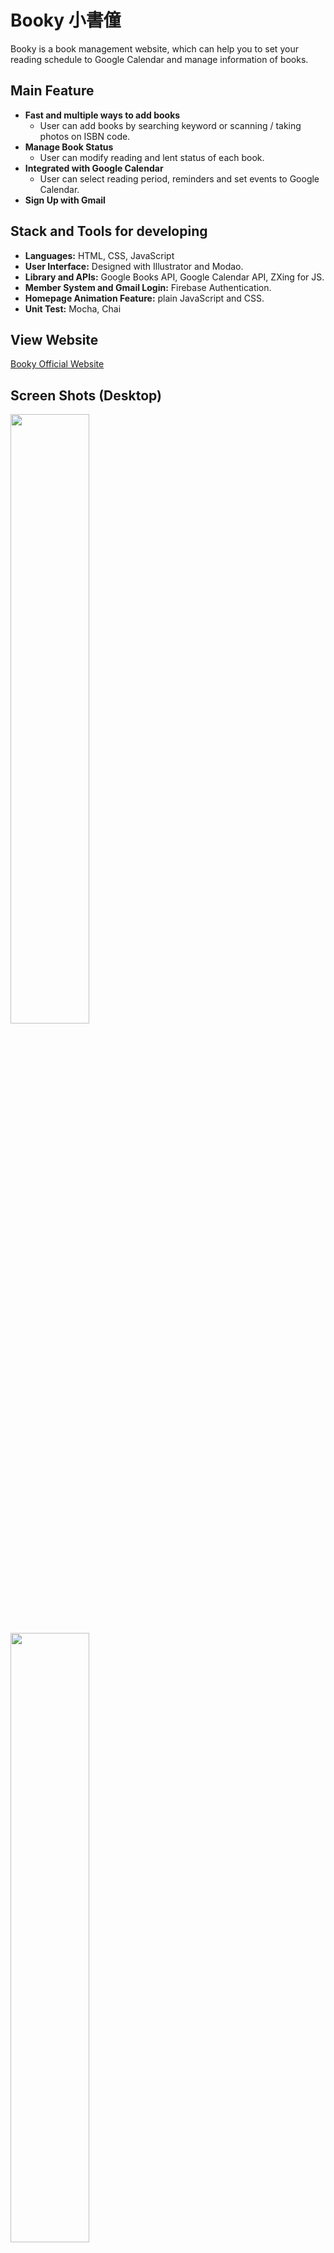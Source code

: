 # Booky 小書僮
Booky is a book management website, which can help you to set your reading schedule to Google Calendar and manage information of books.

## Main Feature
* **Fast and multiple ways to add books**
  * User can add books by searching keyword or scanning / taking photos on ISBN code.
* **Manage Book Status**
  * User can modify reading and lent status of each book.
* **Integrated with Google Calendar**
  * User can select reading period, reminders and set events to Google Calendar.
* **Sign Up with Gmail**

## Stack and Tools for developing
* **Languages:** HTML, CSS, JavaScript
* **User Interface:** Designed with Illustrator and Modao.
* **Library and APIs:** Google Books API, Google Calendar API, ZXing for JS.
* **Member System and Gmail Login:** Firebase Authentication.
* **Homepage Animation Feature:** plain JavaScript and CSS.
* **Unit Test:** Mocha, Chai

## View Website
[Booky Official Website](https://booky-217508.firebaseapp.com/)

## Screen Shots (Desktop)
<img width="50%" height="auto" src="https://i.imgur.com/crqIG8c.png">
<img width="50%" height="auto" src="https://i.imgur.com/b1ZUp2t.jpg">
<img width="50%" height="auto" src="https://i.imgur.com/6PHcYB5.png">
<img width="50%" height="auto" src="https://i.imgur.com/OdVCCVm.png">
<img width="50%" height="auto" src="https://i.imgur.com/UWdrIdM.png">
<img width="52%" height="auto" src="https://i.imgur.com/b1qHddk.png">

## Screen Shots (Mobile)
<img align="left" width="70%" height="auto" src="https://i.imgur.com/MEEEDgi.jpg">
